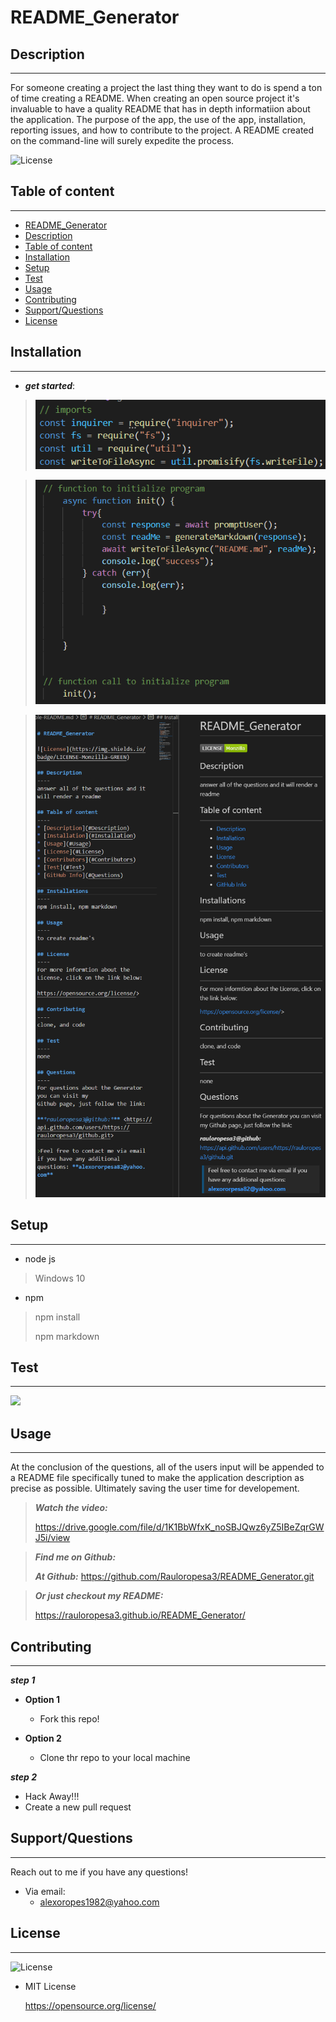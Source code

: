 # README_Generator

## Description

---

For someone creating a project the last thing they want to do is spend a ton of time creating a README. When creating an open source project it's invaluable to have a quality README that has in depth informatiion about the application. The purpose of the app, the use of the app, installation, reporting issues, and how to contribute to the project. A README created on the command-line will surely expedite the process.

![License](https://img.shields.io/badge/LICENSE-MIT-maroon)


## Table of content

---

* [README_Generator](#readme_generator)  
* [Description](#description)
* [Table of content](#table-of-content)
* [Installation](#installation)
* [Setup](#setup)
* [Test](#test)
* [Usage](#usage)
* [Contributing](#contributing)
* [Support/Questions](#supportquestions)
* [License](#license)


## Installation

---

* ***get started***:


>![imports!](code.img\imports.img.png)


>![initiate and call function!](code.img\initiateAndCallFunc.img.png)


>![](code.img\readme.img.png)


## Setup

---

* node js
>Windows 10


* npm
>npm install
>
>npm markdown


## Test

---


![](README-Generator.gif)


## Usage

---

At the conclusion of the questions, all of the users input will be appended to a README file specifically tuned to make the application description as precise as possible. Ultimately saving the user time for developement.

>***Watch the video:***
>
><https://drive.google.com/file/d/1K1BbWfxK_noSBJQwz6yZ5IBeZqrGWJ5i/view>

>***Find me on Github:***
>
>***At Github:***
>  <https://github.com/Rauloropesa3/README_Generator.git>
 

>***Or just checkout my README:***
>
><https://rauloropesa3.github.io/README_Generator/>





## Contributing

---

***step 1***


* **Option 1**
   - Fork this repo!


* **Option 2**
   - Clone thr repo to your local machine 


***step 2***
  * Hack Away!!!
  * Create a new pull request

## Support/Questions

---


Reach out to me if you have any questions!

* Via email:
  - alexoropes1982@yahoo.com


## License

---
![License](https://img.shields.io/badge/LICENSE-MIT-maroon)

* MIT License

  <https://opensource.org/license/>

